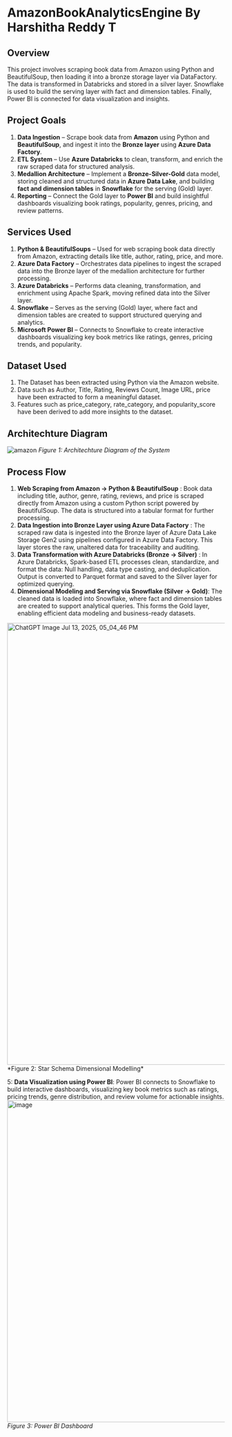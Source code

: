 # AmazonBookAnalyticsEngine By Harshitha Reddy T

## Overview
This project involves scraping book data from Amazon using Python and BeautifulSoup, then loading it into a bronze storage layer via DataFactory. The data is transformed in Databricks and stored in a silver layer. Snowflake is used to build the serving layer with fact and dimension tables. Finally, Power BI is connected for data visualization and insights.

## Project Goals
1. **Data Ingestion** – Scrape book data from **Amazon** using Python and **BeautifulSoup**, and ingest it into the **Bronze layer** using **Azure Data Factory**.
2. **ETL System** – Use **Azure Databricks** to clean, transform, and enrich the raw scraped data for structured analysis.
3. **Medallion Architecture** – Implement a **Bronze-Silver-Gold** data model, storing cleaned and structured data in **Azure Data Lake**, and building **fact and dimension tables** in **Snowflake** for the serving (Gold) layer.
4. **Reporting** – Connect the Gold layer to **Power BI** and build insightful dashboards visualizing book ratings, popularity, genres, pricing, and review patterns.

## Services Used
1. **Python & BeautifulSoups** – Used for web scraping book data directly from Amazon, extracting details like title, author, rating, price, and more.
2. **Azure Data Factory** – Orchestrates data pipelines to ingest the scraped data into the Bronze layer of the medallion architecture for further processing.
3. **Azure Databricks** – Performs data cleaning, transformation, and enrichment using Apache Spark, moving refined data into the Silver layer.
4. **Snowflake** – Serves as the serving (Gold) layer, where fact and dimension tables are created to support structured querying and analytics.
5. **Microsoft Power BI** – Connects to Snowflake to create interactive dashboards visualizing key book metrics like ratings, genres, pricing trends, and popularity.

## Dataset Used

1. The Dataset has been extracted using Python via the Amazon website.
2. Data such as Author, Title, Rating, Reviews Count, Image URL, price have been extracted to form a meaningful dataset.
3. Features such as price_category, rate_category, and popularity_score have been derived to add more insights to the dataset.

## Architechture Diagram
![amazon](https://github.com/user-attachments/assets/16d11635-702b-4ca6-a855-23a473a1dd32)
*Figure 1: Architechture Diagram of the System*

## Process Flow
1. **Web Scraping from Amazon → Python & BeautifulSoup** : Book data including title, author, genre, rating, reviews, and price is scraped directly from Amazon using a custom Python script powered by BeautifulSoup. The data is structured into a tabular format for further processing.
2. **Data Ingestion into Bronze Layer using Azure Data Factory** : The scraped raw data is ingested into the Bronze layer of Azure Data Lake Storage Gen2 using pipelines configured in Azure Data Factory. This layer stores the raw, unaltered data for traceability and auditing.
3. **Data Transformation with Azure Databricks (Bronze → Silver)** : In Azure Databricks, Spark-based ETL processes clean, standardize, and format the data: Null handling, data type casting, and deduplication. Output is converted to Parquet format and saved to the Silver layer for optimized querying.
4. **Dimensional Modeling and Serving via Snowflake (Silver → Gold)**: The cleaned data is loaded into Snowflake, where fact and dimension tables are created to support analytical queries. This forms the Gold layer, enabling efficient data modeling and business-ready datasets.
<img width="1536" height="1024" alt="ChatGPT Image Jul 13, 2025, 05_04_46 PM" src="https://github.com/user-attachments/assets/b60fafad-423b-4633-ae60-225005ea5ff7" />
*Figure 2: Star Schema Dimensional Modelling*

5: **Data Visualization using Power BI**: Power BI connects to Snowflake to build interactive dashboards, visualizing key book metrics such as ratings, pricing trends, genre distribution, and review volume for actionable insights.
<img width="1290" height="746" alt="image" src="https://github.com/user-attachments/assets/cea3634b-35b8-42df-93dc-b8c351da9011" />
*Figure 3: Power BI Dashboard*



